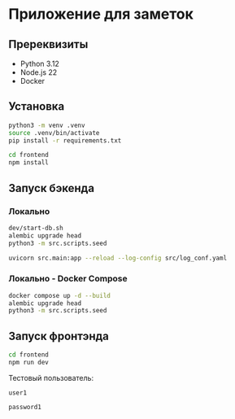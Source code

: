 # Приложение для заметок

## Пререквизиты

- Python 3.12
- Node.js 22
- Docker

## Установка

```sh
python3 -m venv .venv
source .venv/bin/activate
pip install -r requirements.txt

cd frontend
npm install
```

## Запуск бэкенда

### Локально

```sh
dev/start-db.sh
alembic upgrade head
python3 -m src.scripts.seed
```

```sh
uvicorn src.main:app --reload --log-config src/log_conf.yaml
```

### Локально - Docker Compose

```sh
docker compose up -d --build
alembic upgrade head
python3 -m src.scripts.seed
```

## Запуск фронтэнда

```sh
cd frontend
npm run dev
```

Тестовый пользователь:

`user1`

`password1`
